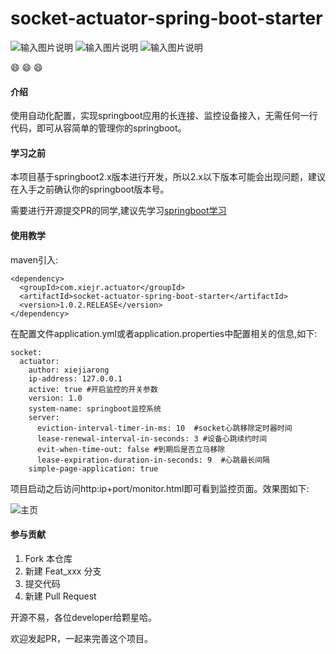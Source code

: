 # socket-actuator-spring-boot-starter

![输入图片说明](https://img.shields.io/badge/license-Apache--2.0-blue "在这里输入图片标题") ![输入图片说明](https://img.shields.io/badge/maven-1.0.0-green "在这里输入图片标题") ![输入图片说明](https://img.shields.io/badge/Prs-welcome-red "在这里输入图片标题")

   :smile:  :smile:  :smile: 
#### 介绍
使用自动化配置，实现springboot应用的长连接、监控设备接入，无需任何一行代码，即可从容简单的管理你的springboot。


#### 学习之前
本项目基于springboot2.x版本进行开发，所以2.x以下版本可能会出现问题，建议在入手之前确认你的springboot版本号。

需要进行开源提交PR的同学,建议先学习[springboot学习](http://blog.didispace.com/spring-boot-learning-2x/) 


#### 使用教学

   maven引入:
```
<dependency>
  <groupId>com.xiejr.actuator</groupId>
  <artifactId>socket-actuator-spring-boot-starter</artifactId>
  <version>1.0.2.RELEASE</version>
</dependency>
```

在配置文件application.yml或者application.properties中配置相关的信息,如下:

```
socket:
  actuator:
    author: xiejiarong
    ip-address: 127.0.0.1
    active: true #开启监控的开关参数
    version: 1.0
    system-name: springboot监控系统
    server:
      eviction-interval-timer-in-ms: 10  #socket心跳移除定时器时间
      lease-renewal-interval-in-seconds: 3 #设备心跳续约时间
      evit-when-time-out: false #到期后是否立马移除
      lease-expiration-duration-in-seconds: 9  #心跳最长间隔
    simple-page-application: true 
 ```
 项目启动之后访问http:ip+port/monitor.html即可看到监控页面。效果图如下:
 
 ![主页](https://images.gitee.com/uploads/images/2020/0626/142043_4d959464_2291825.png "屏幕截图.png")
 
 
 
#### 参与贡献

1.  Fork 本仓库
2.  新建 Feat_xxx 分支
3.  提交代码
4.  新建 Pull Request


 开源不易，各位developer给颗星哈。

   欢迎发起PR，一起来完善这个项目。 
